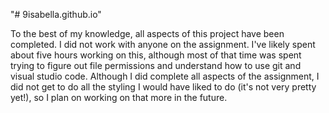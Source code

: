 "# 9isabella.github.io" 

To the best of my knowledge, all aspects of this project have been completed. I did not work with anyone on the assignment. I've likely spent about five hours working on this, although most of that time was spent trying to figure out file permissions and understand how to use git and visual studio code. Although I did complete all aspects of the assignment, I did not get to do all the styling I would have liked to do (it's not very pretty yet!), so I plan on working on that more in the future.
